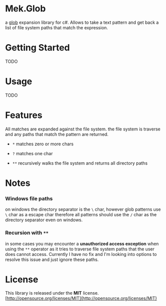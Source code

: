 # Mek.Glob

a [glob](http://en.wikipedia.org/wiki/Glob_(programming) "glob") expansion library for c#. Allows to take a text pattern and get back a list of file system paths that match the expression.  

# Getting Started

TODO

# Usage

TODO

# Features

All matches are expanded against the file system. the file system is traverse and any paths that match the pattern are returned. 

 - `*` 	matches zero or more chars

 - `?` 	matches one char
  
 - `**`	recursively walks the file system and returns all directory paths  

# Notes

### Windows file paths
on windows the directory separator is the `\` char, however glob patterns use `\` char as a escape char therefore all patterns should use the `/` char as the directory separator even on windows. 

### Recursion with `**`
in some cases you may encounter a **unauthorized access exception** when using the `**` operator as it tries to traverse file system paths that the user does cannot access. Currently I have no fix and I'm looking into options to resolve this issue and just ignore these paths.  

# License
This library is released under the **MIT** license.
[http://opensource.org/licenses/MIT](http://opensource.org/licenses/MIT)